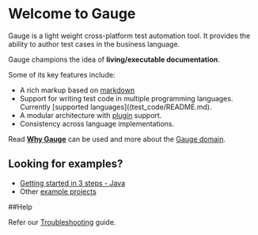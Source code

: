 # Welcome to Gauge

Gauge is a light weight cross-platform test automation tool. It provides the ability to author test cases in the business language.

Gauge champions the idea of **living/executable documentation**.

Some of its key features include:

* A rich markup based on [markdown](https://en.wikipedia.org/wiki/Markdown)
* Support for writing test code in multiple programming languages. Currently [supported languages]((test_code/README.md).
* A modular architecture with [plugin](plugins/README.md) support.
* Consistency across language implementations.

Read [**Why Gauge**](why_gauge.md) can be used and more about the [Gauge domain](gauge_domain.md).

## Looking for examples?
* [Getting started in 3 steps - Java](https://github.com/getgauge/gauge/wiki/Getting-Started-in-3-Steps)
* Other [example projects](examples/examples.md)

##Help

Refer our [Troubleshooting](troubleshooting/troubleshooting.md) guide.
